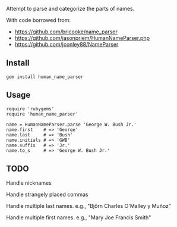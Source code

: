 Attempt to parse and categorize the parts of names.

With code borrowed from:

* https://github.com/bricooke/name_parser
* https://github.com/jasonpriem/HumanNameParser.php
* https://github.com/jconley88/NameParser

## Install

`gem install human_name_parser`

## Usage

    require 'rubygems'
    require 'human_name_parser'

    name = HumanNameParser.parse 'George W. Bush Jr.'
    name.first    # => 'George'
    name.last     # => 'Bush'
    name.initials # => 'GWB'
    name.suffix   # => 'Jr.'
    name.to_s     # => 'George W. Bush Jr.'

## TODO

Handle nicknames

Handle strangely placed commas

Handle multiple last names. e.g., "Björn Charles O'Malley y Muñoz"

Handle multiple first names. e.g., "Mary Joe Francis Smith"
